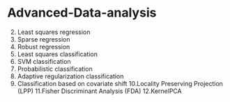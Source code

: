 # Advanced-Data-analysis

2. Least squares regression
3. Sparse regression
4. Robust regression
5. Least squares classification
6. SVM classification
7. Probabilistic classification
8. Adaptive regularization classification
9. Classification based on covariate shift
10.Locality Preserving Projection (LPP)
11.Fisher Discriminant Analysis (FDA)
12.KernelPCA
